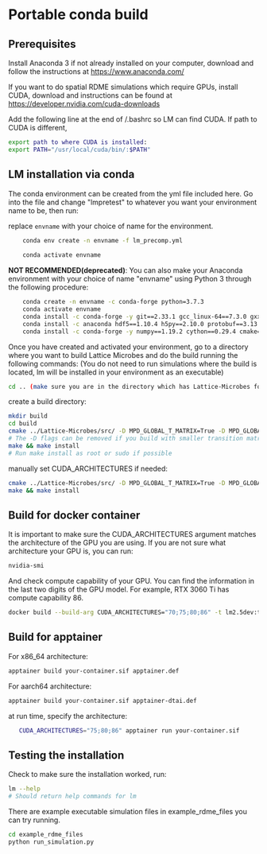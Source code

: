# Portable conda build
## Prerequisites
Install Anaconda 3 if not already installed on your computer, download and follow the instructions at
https://www.anaconda.com/

If you want to do spatial RDME simulations which require GPUs, install CUDA, download and instructions can be found at
https://developer.nvidia.com/cuda-downloads

Add the following line at the end of /.bashrc so LM can find CUDA.  If path to CUDA is different,

```bash
export path to where CUDA is installed:
export PATH="/usr/local/cuda/bin/:$PATH"
```

## LM installation via conda
The conda environment can be created from the yml file included here.  Go into the file and change "lmpretest" to whatever you want your environment name to be, then run:

replace `envname` with your choice of name for the environment.

```bash
    conda env create -n envname -f lm_precomp.yml
    
    conda activate envname
```

**NOT RECOMMENDED(deprecated)**: You can also make your Anaconda environment with your choice of name "envname" using Python 3 through the following procedure:

```bash
    conda create -n envname -c conda-forge python=3.7.3
    conda activate envname
    conda install -c conda-forge -y git==2.33.1 gcc_linux-64==7.3.0 gxx_linux-64==7.3.0 binutils_linux-64==2.31.1 libstdcxx-ng==11.2.0 libgcc-ng==11.2.0
    conda install -c anaconda hdf5==1.10.4 h5py==2.10.0 protobuf==3.13.0.1
    conda install -c conda-forge -y numpy==1.19.2 cython==0.29.4 cmake==3.14.0 xlrd==1.2.0 swig==4.0.2 jupyter==1.0.0 matplotlib==3.4.3 ipywidgets==7.6.5 tqdm==4.62.3 pillow==8.3.2 jinja2==3.0.2 scipy==1.5.2 pybind11==2.8.1 pandas==1.3.4 pytables==3.5.2 biopython==1.79
```

Once you have created and activated your environment, go to a directory where you want to build Lattice Microbes and do the build running the following commands:
(You do not need to run simulations where the build is located, lm will be installed in your environment as an executable)

```bash
cd .. (make sure you are in the directory which has Lattice-Microbes folder)
```

create a build directory:

```bash
mkdir build
cd build
cmake ../Lattice-Microbes/src/ -D MPD_GLOBAL_T_MATRIX=True -D MPD_GLOBAL_R_MATRIX=True
# The -D flags can be removed if you build with smaller transition matrix and reaction matrix size limits in the cmake options.
make && make install
# Run make install as root or sudo if possible
```

manually set CUDA_ARCHITECTURES if needed:

```bash
cmake ../Lattice-Microbes/src/ -D MPD_GLOBAL_T_MATRIX=True -D MPD_GLOBAL_R_MATRIX=True -D CUDA_ARCHITECTURES="60;70;75;80;86"
make && make install
```

## Build for docker container
It is important to make sure the CUDA_ARCHITECTURES argument matches the architecture of the GPU you are using. If you are not sure what architecture your GPU is, you can run:
```bash
nvidia-smi
```
And check compute capability of your GPU. You can find the information in the last two digits of the GPU model. For example, RTX 3060 Ti has compute capability 86.
```bash
docker build --build-arg CUDA_ARCHITECTURES="70;75;80;86" -t lm2.5dev:tag .
```
## Build for apptainer
For x86_64 architecture:
```bash
apptainer build your-container.sif apptainer.def
```
For aarch64 architecture:
```bash
apptainer build your-container.sif apptainer-dtai.def
```

at run time, specify the architecture:
```bash
   CUDA_ARCHITECTURES="75;80;86" apptainer run your-container.sif
```
## Testing the installation

Check to make sure the installation worked, run:

```bash
lm --help
# Should return help commands for lm
```

There are example executable simulation files in example_rdme_files you can try running.

```bash
cd example_rdme_files
python run_simulation.py
```